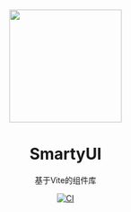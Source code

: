 <br>

<p align="center">
<img src="https://github.com/smarty-team/smarty-admin/blob/main/assets/logo.jpeg" style="width:200px;" />
</p>

<h1 align="center">SmartyUI</h1>

<p align="center">
基于Vite的组件库
</p>

<p align="center">
    <!-- <a href="https://www.npmjs.com/package/smarty-admin-ui"><img src="https://img.shields.io/npm/v/smarty-admin-ui?color=c95f8b&amp;label=" alt="NPM version"></a> -->
    <a href="https://github.com/zerocsss/smarty-ui-vite/actions/workflows/main.yml"><img src="https://github.com/zerocsss/smarty-ui-vite/actions/workflows/main.yml/badge.svg?branch=main" alt="CI" style="max-width: 100%;"></a>
</p>